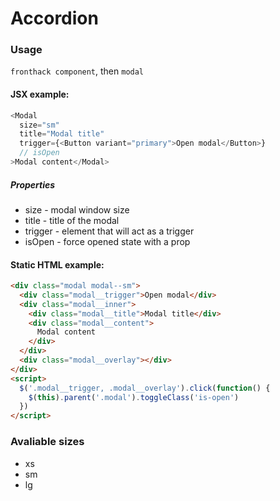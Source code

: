 # Accordion

### Usage

`fronthack component`, then `modal`

#### JSX example:

```js
<Modal
  size="sm"
  title="Modal title"
  trigger={<Button variant="primary">Open modal</Button>}
  // isOpen
>Modal content</Modal>
```

##### Properties

* size - modal window size
* title - title of the modal
* trigger - element that will act as a trigger
* isOpen - force opened state with a prop


#### Static HTML example:

```html
<div class="modal modal--sm">
  <div class="modal__trigger">Open modal</div>
  <div class="modal__inner">
    <div class="modal__title">Modal title</div>
    <div class="modal__content">
      Modal content
    </div>
  </div>
  <div class="modal__overlay"></div>
</div>
<script>
  $('.modal__trigger, .modal__overlay').click(function() {
    $(this).parent('.modal').toggleClass('is-open')
  })
</script>
```

### Avaliable sizes

* xs
* sm
* lg
